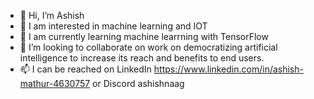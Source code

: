 - 👋 Hi, I’m Ashish
- 👀 I am interested in machine learning and IOT
- 🌱 I am currently learning machine learrning with TensorFlow
- 💞️ I’m looking to collaborate on work on democratizing artificial intelligence to increase its reach and benefits to end users.
- 📫 I can be reached on LinkedIn https://www.linkedin.com/in/ashish-mathur-4630757 or Discord ashishnaag


<!---
ashishnaagdev/ashishnaagdev is a ✨ special ✨ repository because its `README.md` (this file) appears on your GitHub profile.
You can click the Preview link to take a look at your changes.
--->
